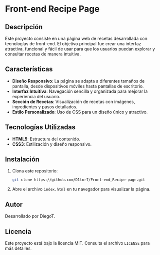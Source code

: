 # Front-end Recipe Page

## Descripción

Este proyecto consiste en una página web de recetas desarrollada con tecnologías de front-end. El objetivo principal fue crear una interfaz atractiva, funcional y fácil de usar para que los usuarios puedan explorar y consultar recetas de manera intuitiva.

## Características

- **Diseño Responsivo**: La página se adapta a diferentes tamaños de pantalla, desde dispositivos móviles hasta pantallas de escritorio.
- **Interfaz Intuitiva**: Navegación sencilla y organizada para mejorar la experiencia del usuario.
- **Sección de Recetas**: Visualización de recetas con imágenes, ingredientes y pasos detallados.
- **Estilo Personalizado**: Uso de CSS para un diseño único y atractivo.

## Tecnologías Utilizadas

- **HTML5**: Estructura del contenido.
- **CSS3**: Estilización y diseño responsivo.

## Instalación

1. Clona este repositorio:
    ```bash
    git clone https://github.com/D1tor7/Front-end_Recipe-page.git
    ```
2. Abre el archivo `index.html` en tu navegador para visualizar la página.

## Autor

Desarrollado por DiegoT.

## Licencia

Este proyecto está bajo la licencia MIT. Consulta el archivo `LICENSE` para más detalles.